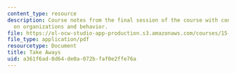 ```yaml
---
content_type: resource
description: Course notes from the final session of the course with concluding remarks
  on organizations and behavior.
file: https://ol-ocw-studio-app-production.s3.amazonaws.com/courses/15-668-people-and-organizations-fall-2010/a361f6ad0d64de0a072bfaf0e2ffe76a_MIT15_668F10_read25.pdf
file_type: application/pdf
resourcetype: Document
title: Take Aways
uid: a361f6ad-0d64-de0a-072b-faf0e2ffe76a
---
```


